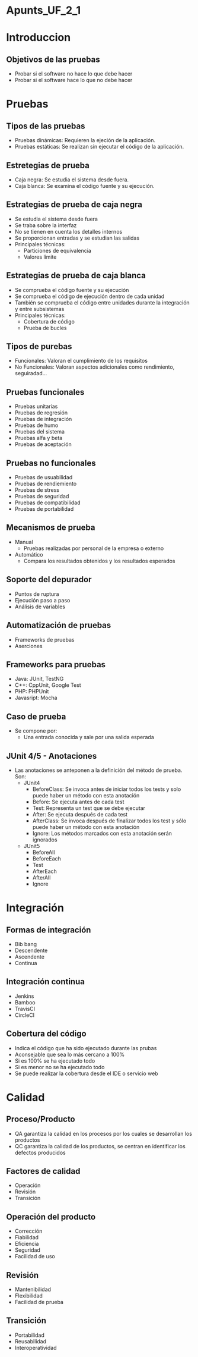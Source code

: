 # Apunts_UF_2_1

# Introduccion

## Objetivos de las pruebas

- Probar si el software no hace lo que debe hacer
- Probar si el software hace lo que no debe hacer
 
 # Pruebas

## Tipos de las pruebas

- Pruebas dinámicas: Requieren la ejeción de la aplicación.
- Pruebas estáticas: Se realizan sin ejecutar el código de la aplicación.

## Estretegias de prueba

- Caja negra: Se estudia el sistema desde fuera.
- Caja blanca: Se examina el código fuente y su ejecución.

## Estrategias de prueba de caja negra

- Se estudia el sistema desde fuera
- Se traba sobre la interfaz
- No se tienen en cuenta los detalles internos
- Se proporcionan entradas y se estudian las salidas
- Principales técnicas:
  - Particiones de equivalencia
  - Valores límite
  
## Estrategias de prueba de caja blanca

- Se comprueba el código fuente y su ejecución
- Se comprueba el código de ejecución dentro de cada unidad
- También se comprueba el código entre unidades durante la integración y entre subsistemas
- Principales técnicas:
  - Cobertura de código
  - Prueba de bucles

## Tipos de purebas

- Funcionales: Valoran el cumplimiento de los requisitos
- No Funcionales: Valoran aspectos adicionales como rendimiento, seguiradad...

## Pruebas funcionales

- Pruebas unitarias
- Pruebas de regresión
- Pruebas de integración
- Pruebas de humo
- Pruebas del sistema
- Pruebas alfa y beta
- Pruebas de aceptación

## Pruebas no funcionales

- Pruebas de usuabilidad
- Pruebas de rendiemiento
- Pruebas de stress
- Pruebas de seguridad
- Pruebas de compatibilidad
- Pruebas de portabilidad

## Mecanismos de prueba

- Manual
  - Pruebas realizadas por personal de la empresa o externo
- Automático
  - Compara los resultados obtenidos y los resultados esperados

## Soporte del depurador

- Puntos de ruptura
- Ejecución paso a paso
- Análisis de variables
  
## Automatización de pruebas

- Frameworks de pruebas
- Aserciones

## Frameworks para pruebas

- Java: JUnit, TestNG
- C++: CppUnit, Google Test
- PHP: PHPUnit
- Javasript: Mocha

## Caso de prueba

- Se compone por:
  - Una entrada conocida y sale por una salida esperada
  
## JUnit 4/5 - Anotaciones

- Las anotaciones se anteponen a la definición del método de prueba. Son:
  - JUnit4
    - BeforeClass: Se invoca antes de iniciar todos los tests y solo puede haber un método con esta anotación
    - Before: Se ejecuta antes de cada test
    - Test: Representa un test que se debe ejecutar
    - After: Se ejecuta después de cada test
    - AfterClass: Se invoca después de finalizar todos los test y sólo puede haber un método con esta anotación
    - Ignore: Los métodos marcados con esta anotación serán ignorados
   - JUnit5
     - BeforeAll
     - BeforeEach
     - Test
     - AfterEach
     - AfterAll
     - Ignore
 
# Integración

## Formas de integración

- Bib bang
- Descendente
- Ascendente
- Continua
 
## Integración continua

- Jenkins
- Bamboo
- TravisCI
- CircleCI
 
## Cobertura del código

- Indica el código que ha sido ejecutado durante las prubas
- Aconsejable que sea lo más cercano a 100%
- Si es 100% se ha ejecutado todo
- Si es menor no se ha ejecutado todo
- Se puede realizar la cobertura desde el IDE o servicio web

# Calidad

## Proceso/Producto

- QA garantiza la calidad en los procesos por los cuales se desarrollan los productos
- QC garantiza la calidad de los productos, se centran en identificar los defectos producidos

## Factores de calidad
- Operación
- Revisión
- Transición

## Operación del producto
- Corrección
- Fiabilidad
- Eficiencia
- Seguridad
- Facilidad de uso

## Revisión
- Mantenibilidad
- Flexibilidad
- Facilidad de prueba

## Transición
- Portabilidad
- Reusabilidad
- Interoperatividad
